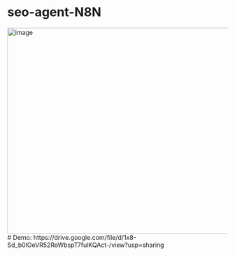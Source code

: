 # seo-agent-N8N
<img width="1103" height="471" alt="image" src="https://github.com/user-attachments/assets/53560aa6-8ae0-47d2-b281-7d9f14c82a91" />
# Demo:
https://drive.google.com/file/d/1x8-Sd_b0lOeVR52RoWbspT7fulKQAct-/view?usp=sharing
